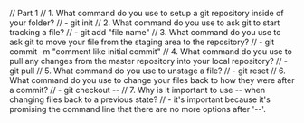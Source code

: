 // Part 1
// 1. What command do you use to setup a git repository inside of your folder?
// - git init
// 2. What command do you use to ask git to start tracking a file?
// - git add "file name"
// 3. What command do you use to ask git to move your file from the staging area to the repository?
// - git commit -m "comment like initial commit"
// 4. What command do you use to pull any changes from the master repository into your local repository?
// - git pull
// 5. What command do you use to unstage a file?
// - git reset
// 6. What command do you use to change your files back to how they were after a commit?
// - git checkout --
// 7. Why is it important to use -- when changing files back to a previous state?
// - it's important because it's promising the command line that there are no more options after '--'.
